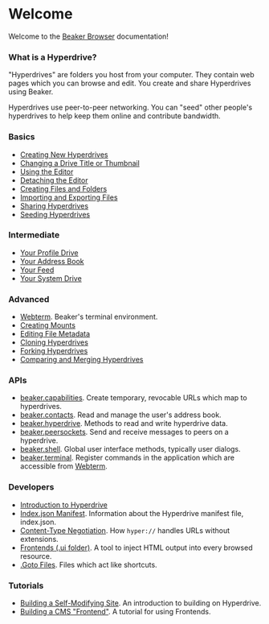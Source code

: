# Welcome

Welcome to the [Beaker Browser](https://beakerbrowser.com) documentation!

### What is a Hyperdrive?

"Hyperdrives" are folders you host from your computer. They contain web pages which you can browse and edit. You create and share Hyperdrives using Beaker.

Hyperdrives use peer-to-peer networking. You can "seed" other people's hyperdrives to help keep them online and contribute bandwidth.

### Basics

* [Creating New Hyperdrives](beginner/creating-new-hyperdrives.md)
* [Changing a Drive Title or Thumbnail](beginner/changing-a-drive-title-or-thumb.md)
* [Using the Editor](beginner/editor.md)
* [Detaching the Editor](beginner/detaching-the-editor.md)
* [Creating Files and Folders](beginner/creating-files-and-folders.md)
* [Importing and Exporting Files](beginner/importing-and-exporting-files.md)
* [Sharing Hyperdrives](beginner/sharing-hyperdrives.md)
* [Seeding Hyperdrives](beginner/seeding-hyperdrives.md)

### Intermediate

* [Your Profile Drive](intermediate/your-profile-drive.md)
* [Your Address Book](intermediate/your-address-book.md)
* [Your Feed](intermediate/your-feed.md)
* [Your System Drive](intermediate/your-system-drive.md)

### Advanced

* [Webterm](advanced/webterm.md). Beaker's terminal environment.
* [Creating Mounts](advanced/creating-mounts.md)
* [Editing File Metadata](advanced/editing-file-metadata.md)
* [Cloning Hyperdrives](advanced/cloning-hyperdrives.md)
* [Forking Hyperdrives](advanced/forking-hyperdrives.md)
* [Comparing and Merging Hyperdrives](advanced/comparing-and-merging-hyperdrives.md)

### APIs

* [beaker.capabilities](apis/beaker.capabilities.md). Create temporary, revocable URLs which map to hyperdrives.
* [beaker.contacts](apis/beaker.contacts.md). Read and manage the user's address book.
* [beaker.hyperdrive](apis/beaker-hyperdrive.md). Methods to read and write hyperdrive data.
* [beaker.peersockets](apis/beaker.peersockets.md). Send and receive messages to peers on a hyperdrive.
* [beaker.shell](apis/beaker-shell.md). Global user interface methods, typically user dialogs.
* [beaker.terminal](apis/beaker.terminal.md). Register commands in the application which are accessible from [Webterm](advanced/webterm.md).

### Developers

* [Introduction to Hyperdrive](developers/introduction-to-hyperdrive.md)
* [Index.json Manifest](developers/indexjson-manifest.md). Information about the Hyperdrive manifest file, index.json.
* [Content-Type Negotiation](developers/content-type-negotiation.md). How `hyper://` handles URLs without extensions.
* [Frontends \(.ui folder\)](developers/frontends-.ui-folder.md). A tool to inject HTML output into every browsed resource.
* [.Goto Files](developers/.goto-files.md). Files which act like shortcuts.

### Tutorials

* [Building a Self-Modifying Site](tutorials/tutorial-1.-building-a-wiki-site.md). An introduction to building on Hyperdrive.
* [Building a CMS "Frontend"](tutorials/tutorial-2.-building-a-wiki-frontend.md). A tutorial for using Frontends.

